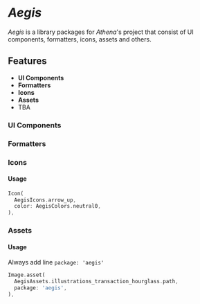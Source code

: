 # _Aegis_

_Aegis_ is a library packages for _Athena_'s project that consist of UI components, formatters, icons, assets and others.

## Features

- **UI Components**
- **Formatters**
- **Icons**
- **Assets**
- TBA

### UI Components

### Formatters

### Icons

#### Usage

```dart
Icon(
  AegisIcons.arrow_up,
  color: AegisColors.neutral0,
),
```

### Assets

#### Usage

Always add line `package: 'aegis'`

```dart
Image.asset(
  AegisAssets.illustrations_transaction_hourglass.path,
  package: 'aegis',
),
```
